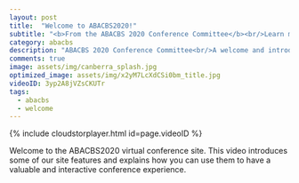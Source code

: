 ```yaml
---
layout: post
title:  "Welcome to ABACBS2020!"
subtitle: "<b>From the ABACBS 2020 Conference Committee</b><br/>Learn more about our virtual conference format and how to make the most of it."
category: abacbs
description: "ABACBS 2020 Conference Committee<br/>A welcome and introduction to our conference site, how to use it..."
comments: true
image: assets/img/canberra_splash.jpg
optimized_image: assets/img/x2yM7LcXdCSi0bm_title.jpg
videoID: 3yp2A8jVZsCKUTr
tags:
  - abacbs
  - welcome
---
```


{% include cloudstorplayer.html id=page.videoID %}

Welcome to the ABACBS2020 virtual conference site. This video introduces some of our site features and explains how you can use them to have a valuable and interactive conference experience.
